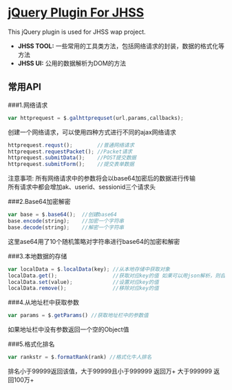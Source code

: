 # [jQuery Plugin For JHSS](https://github.com/gexiaowei/jquery.jhss)
This jQuery plugin is used for JHSS wap project.

* **JHSS TOOL:** 一些常用的工具类方法，包括网络请求的封装，数据的格式化等方法
* **JHSS UI:** 公用的数据解析为DOM的方法

## 常用API
###1.网络请求
```js
var httprequest = $.galhttprequset(url,params,callbacks);
```
创建一个网络请求，可以使用四种方式进行不同的ajax网络请求
```js
httprequest.requst();        //普通网络请求
httprequest.requestPacket(); //Packet请求
httprequest.submitData();    //POST提交数据
httprequest.submitForm();    //提交表单数据
```
注意事项:
所有网络请求中的参数将会以base64加密后的数据进行传输<br/>
所有请求中都会增加ak、userid、sessionid三个请求头

###2.Base64加密解密
```js
var base = $.base64();  //创建base64
base.encode(string);    //加密一个字符串
base.decode(string);    //解密一个字符串
```
这里ase64用了10个随机策略对字符串进行base64的加密和解密

###3.本地数据的存储
```js
var localData = $.localData(key); //从本地存储中获取对象
localData.get();                  //获取对应key的值 如果可以用json解析，则自动解析
localData.set(value);             //设置对应key的值
localData.remove();               //移除对应key的值
```

###4.从地址栏中获取参数
```js
var params = $.getParams() //获取地址栏中的参数值
```
如果地址栏中没有参数返回一个空的Object值

###5.格式化排名
```js
var rankstr = $.formatRank(rank) //格式化牛人排名
```
排名小于99999返回该值，大于99999且小于999999 返回万+ 大于999999 返回100万+